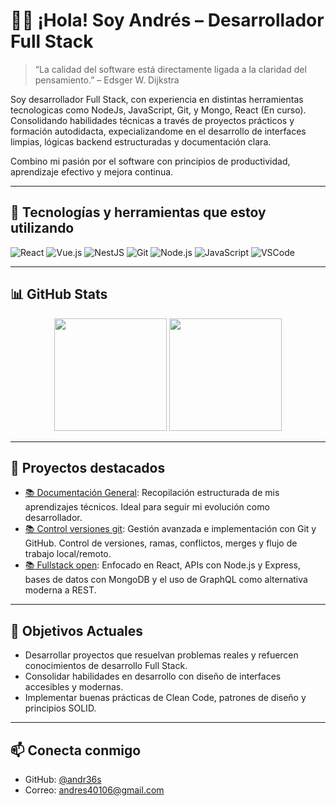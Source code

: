 # 👨‍💻 ¡Hola! Soy Andrés – Desarrollador Full Stack

> “La calidad del software está directamente ligada a la claridad del pensamiento.” – Edsger W. Dijkstra

Soy desarrollador Full Stack, con experiencia en distintas herramientas tecnologicas como NodeJs, JavaScript, Git, y Mongo, React (En curso). Consolidando habilidades técnicas a través de proyectos prácticos y formación autodidacta, expecializandome en el desarrollo de interfaces limpias, lógicas backend estructuradas y documentación clara.

Combino mi pasión por el software con principios de productividad, aprendizaje efectivo y mejora continua.

---

## 🚀 Tecnologías y herramientas que estoy utilizando

![React](https://img.shields.io/badge/React-20232A?style=flat-square&logo=react&logoColor=61DAFB)
![Vue.js](https://img.shields.io/badge/vuejs-%2335495e.svg?style=flat-square&logo=vuedotjs&logoColor=%234FC08D)
![NestJS](https://img.shields.io/badge/NestJS-E0234E?style=flat-square&logo=nestjs&logoColor=white)
![Git](https://img.shields.io/badge/Git-F05032?style=flat-square&logo=git&logoColor=white)
![Node.js](https://img.shields.io/badge/Node.js-339933?style=flat-square&logo=node.js&logoColor=white)
![JavaScript](https://img.shields.io/badge/JavaScript-F7DF1E?style=flat-square&logo=javascript&logoColor=black) 
![VSCode](https://img.shields.io/badge/VSCode-007ACC?style=flat-square&logo=visual-studio-code&logoColor=white)

---

## 📊 GitHub Stats

<div align="center">
  <img height="180em" src="https://github-readme-stats.vercel.app/api?username=andr36s&show_icons=true&theme=tokyonight&hide_border=true" />
  <img height="180em" src="https://github-readme-stats.vercel.app/api/top-langs/?username=andr36s&layout=compact&theme=tokyonight&hide_border=true" />
</div>

---

## 🧩 Proyectos destacados

- [📚 Documentación General](https://github.com/andr36s/documentacion-general): Recopilación estructurada de mis aprendizajes técnicos. Ideal para seguir mi evolución como desarrollador.
- [📚 Control versiones git](https://github.com/andr36s/control-versiones-git): Gestión avanzada e implementación con Git y GitHub. Control de versiones, ramas, conflictos, merges y flujo de trabajo local/remoto.
- [📚 Fullstack open](https://github.com/andr36s/fullstack-open): Enfocado en React, APIs con Node.js y Express, bases de datos con MongoDB y el uso de GraphQL como alternativa moderna a REST.

---

## 🎯 Objetivos Actuales

- Desarrollar proyectos que resuelvan problemas reales y refuercen conocimientos de desarrollo Full Stack.
- Consolidar habilidades en desarrollo con diseño de interfaces accesibles y modernas.
- Implementar buenas prácticas de Clean Code, patrones de diseño y principios SOLID.

---

## 📫 Conecta conmigo

- GitHub: [@andr36s](https://github.com/andr36s)
- Correo: andres40106@gmail.com
